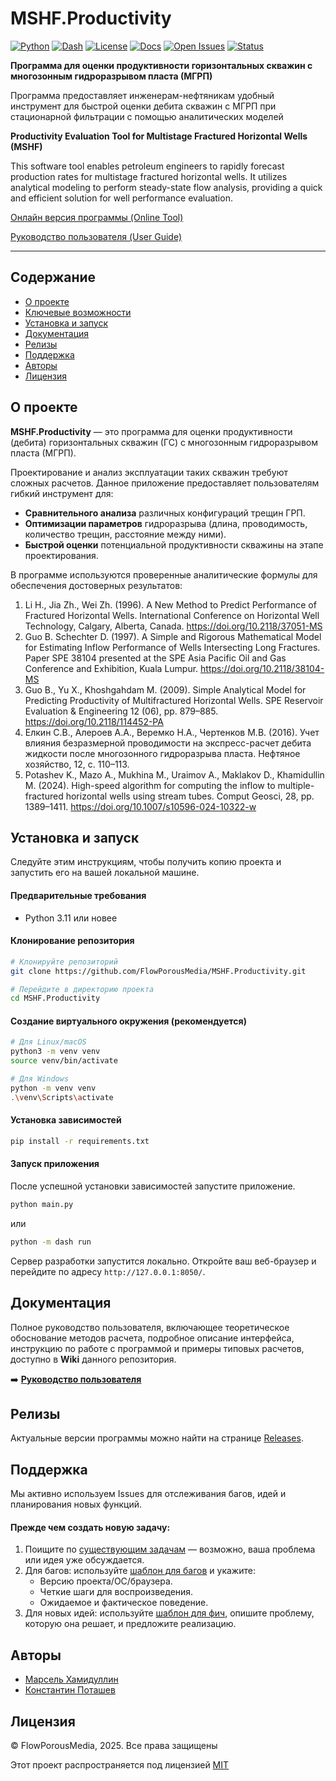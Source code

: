 # MSHF.Productivity

[![Python](https://img.shields.io/badge/Python-3.11%2B-blue?logo=python)](https://www.python.org/)
[![Dash](https://img.shields.io/badge/Dash-3.2%2B-010101?logo=plotly)](https://dash.plotly.com/)
[![License](https://img.shields.io/badge/License-MIT-green.svg)](https://opensource.org/licenses/MIT)
[![Docs](https://img.shields.io/badge/User_Guide-Wiki-blue?logo=github)](https://github.com/FlowPorousMedia/MSHF.Productivity/wiki)
[![Open Issues](https://img.shields.io/github/issues-raw/FlowPorousMedia/MSHF.Productivity?color=0088ff)](https://github.com/FlowPorousMedia/MSHF.Productivity/issues)
[![Status](https://img.shields.io/badge/Status-Beta-brightgreen)]()

**Программа для оценки продуктивности горизонтальных скважин с многозонным гидроразрывом пласта (МГРП)**

Программа предоставляет инженерам-нефтяникам удобный инструмент для быстрой оценки дебита скважин 
с МГРП при стационарной фильтрации с помощью аналитических моделей

**Productivity Evaluation Tool for Multistage Fractured Horizontal Wells (MSHF)**

This software tool enables petroleum engineers to rapidly forecast production rates for multistage 
fractured horizontal wells. It utilizes analytical modeling to perform steady-state flow analysis, 
providing a quick and efficient solution for well performance evaluation.

[Онлайн версия программы (Online Tool)](https://mshf-productivity.onrender.com)

[Руководство пользователя (User Guide)](https://github.com/FlowPorousMedia/MSHF.Productivity/wiki)

---

## Содержание

* [О проекте](#о-проекте)
* [Ключевые возможности](#ключевые-возможности)
* [Установка и запуск](#установка-и-запуск)
* [Документация](#документация)
* [Релизы](#релизы)
* [Поддержка](#поддержка)
* [Авторы](#авторы)
* [Лицензия](#лицензия)

## О проекте

**MSHF.Productivity** — это программа для оценки продуктивности (дебита) горизонтальных скважин (ГС) с многозонным гидроразрывом пласта (МГРП).

Проектирование и анализ эксплуатации таких скважин требуют сложных расчетов. Данное приложение предоставляет пользователям гибкий инструмент для:
-   **Сравнительного анализа** различных конфигураций трещин ГРП.
-   **Оптимизации параметров** гидроразрыва (длина, проводимость, количество трещин, расстояние между ними).
-   **Быстрой оценки** потенциальной продуктивности скважины на этапе проектирования.

В программе используются проверенные аналитические формулы для обеспечения достоверных результатов:
1. Li H., Jia Zh., Wei Zh. (1996). A New Method to Predict Performance of Fractured Horizontal Wells. International Conference on Horizontal Well Technology, Calgary, Alberta, Canada. https://doi.org/10.2118/37051-MS
2. Guo B. Schechter D. (1997). A Simple and Rigorous Mathematical Model for Estimating Inflow Performance of Wells Intersecting Long Fractures. Paper SPE 38104 presented at the SPE Asia Pacific Oil and Gas Conference and Exhibition, Kuala Lumpur. https://doi.org/10.2118/38104-MS
3. Guo B., Yu X., Khoshgahdam M. (2009). Simple Analytical Model for Predicting Productivity of Multifractured Horizontal Wells. SPE Reservoir Evaluation & Engineering 12 (06), pp. 879–885. https://doi.org/10.2118/114452-PA
4. Елкин С.В., Алероев А.А., Веремко Н.А., Чертенков М.В. (2016). Учет влияния безразмерной проводимости на экспресс-расчет дебита жидкости после многозонного гидроразрыва пласта. Нефтяное хозяйство, 12, с. 110–113.
5. Potashev K., Mazo A., Mukhina M., Uraimov A., Maklakov D., Khamidullin M. (2024). High-speed algorithm for computing the inflow to multiple-fractured horizontal wells using stream tubes. Comput Geosci, 28, pp. 1389–1411. https://doi.org/10.1007/s10596-024-10322-w



## Установка и запуск

Следуйте этим инструкциям, чтобы получить копию проекта и запустить его на вашей локальной машине.

#### Предварительные требования

*   Python 3.11 или новее

#### Клонирование репозитория

```bash
# Клонируйте репозиторий
git clone https://github.com/FlowPorousMedia/MSHF.Productivity.git

# Перейдите в директорию проекта
cd MSHF.Productivity
```

#### Создание виртуального окружения (рекомендуется)

```bash
# Для Linux/macOS
python3 -m venv venv
source venv/bin/activate

# Для Windows
python -m venv venv
.\venv\Scripts\activate
```

#### Установка зависимостей

```bash
pip install -r requirements.txt
```

#### Запуск приложения

После успешной установки зависимостей запустите приложение.

```bash
python main.py
```

или

```bash
python -m dash run
```

Сервер разработки запустится локально. Откройте ваш веб-браузер и перейдите по адресу `http://127.0.0.1:8050/`.

## Документация 
Полное руководство пользователя, включающее теоретическое обоснование методов расчета, подробное описание интерфейса, 
инструкцию по работе с программой и примеры типовых расчетов, доступно в **Wiki** данного репозитория.

➡️ **[Руководство пользователя](https://github.com/FlowPorousMedia/MSHF.Productivity/wiki)**

## Релизы

Актуальные версии программы можно найти на странице [Releases](https://github.com/FlowPorousMedia/MSHF.Productivity/releases).

## Поддержка

Мы активно используем Issues для отслеживания багов, идей и планирования новых функций.

#### Прежде чем создать новую задачу:

1.  Поищите по [существующим задачам](https://github.com/FlowPorousMedia/MSHF.Productivity/issues) — возможно, ваша проблема или идея уже обсуждается.
2.  Для багов: используйте [шаблон для багов](https://github.com/FlowPorousMedia/MSHF.Productivity/issues/new?template=bug_report.yml) и укажите:
    *   Версию проекта/ОС/браузера.
    *   Четкие шаги для воспроизведения.
    *   Ожидаемое и фактическое поведение.
3.  Для новых идей: используйте [шаблон для фич](https://github.com/FlowPorousMedia/MSHF.Productivity/issues/new?template=feature_request.yml), опишите проблему, которую она решает, и предложите реализацию.


## Авторы
*   [Марсель Хамидуллин](https://www.researchgate.net/profile/Marsel-Khamidullin)
*   [Константин Поташев](https://www.researchgate.net/profile/Konstantin-Potashev)

## Лицензия

© FlowPorousMedia, 2025. Все права защищены

Этот проект распространяется под лицензией [MIT](LICENSE)
